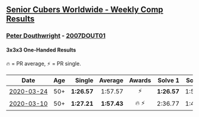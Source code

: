 <style>table {white-space: nowrap;}</style>

## [Senior Cubers Worldwide - Weekly Comp Results](/scw-comp/results/)
### [Peter Douthwright](README.md) - [2007DOUT01](https://www.worldcubeassociation.org/persons/2007DOUT01?event=333oh)
#### 3x3x3 One-Handed Results

<span style="white-space: nowrap;">🔥 = PR average</span>, <span style="white-space: nowrap;">⚡ = PR single</span>.

| Date | Age | Single | Average | Awards | Solve 1 | Solve 2 | Solve 3 | Solve 4 | Solve 5 | Video |
| :--: | :--: | --: | --: | :--: | --: | --: | --: | --: | --: | :-- |
| [2020-03-24](../../results/2020-03-24/333oh.md) | 50+ | **1:26.57** | 1:57.57 | ⚡ | **1:26.57** | 1:52.40 | 2:33.75 | DNS | DNS | [Desktop](https://www.facebook.com/events/212335450005639/permalink/214352896470561) / [Mobile](https://m.facebook.com/events/212335450005639?view=permalink&id=214352896470561) |
| [2020-03-10](../../results/2020-03-10/333oh.md) | 50+ | **1:27.21** | **1:57.43** | 🔥 ⚡ | 2:36.77 | 1:48.32 | **1:27.21** | DNS | DNS | [Desktop](https://www.facebook.com/events/684510792316675/permalink/688822721885482) / [Mobile](https://m.facebook.com/events/684510792316675?view=permalink&id=688822721885482) |


<!-- Global site tag (gtag.js) - Google Analytics -->
<script async src="https://www.googletagmanager.com/gtag/js?id=UA-86348435-3"></script>
<script>window.dataLayer = window.dataLayer || []; function gtag() {dataLayer.push(arguments);} gtag('js', new Date()); gtag('config', 'UA-86348435-3');</script>
